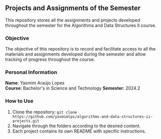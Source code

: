 ## Projects and Assignments of the Semester

This repository stores all the assignments and projects developed throughout the semester for the Algorithms and Data Structures II course.

### Objective
The objective of this repository is to record and facilitate access to all the materials and assignments developed during the semester and allow tracking of progress throughout the course.

### Personal Information
**Name**: Yasmim Araújo Lopes  
**Course**: Bachelor's in Science and Technology
**Semester**: 2024.2

### How to Use

1. Clone the repository: `git clone https://github.com/yasmimlps/algorithms-and-data-structures-ii-projects.git`
2. Navigate through the folders according to the desired content.
3. Each project contains its own README with specific instructions.
